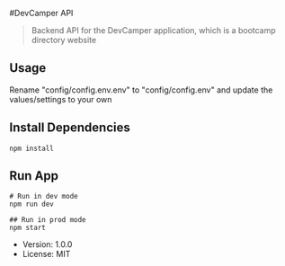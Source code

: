 #DevCamper API

> Backend API for the DevCamper application, which is a bootcamp directory website

## Usage
Rename "config/config.env.env" to "config/config.env" and update the values/settings to your own

## Install Dependencies
```
npm install
```

## Run App
```
# Run in dev mode
npm run dev

## Run in prod mode
npm start
```

- Version: 1.0.0
- License: MIT
